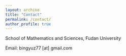 ```yaml
---
layout: archive
title: "Contact"
permalink: /contact/
author_profile: true
---
```

School of Mathematics and Sciences, Fudan University<br>

Email: bingyuz77 [at] gmail.com